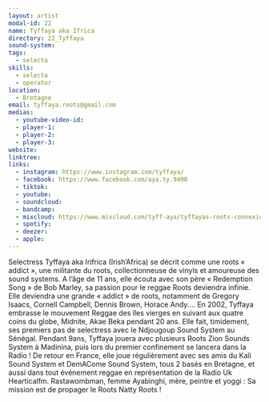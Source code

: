 ```yaml
---
layout: artist
modal-id: 22
name: Tyffaya aka Ifrica
directory: 22_Tyffaya
sound-system: 
tags: 
  - selecta
skills: 
  - selecta
  - operator
location:
  - Bretagne
email: tyffaya.roots@gmail.com
medias:
  - youtube-video-id: 
  - player-1: 
  - player-2: 
  - player-3: 
website: 
linktree: 
links:
  - instagram: https://www.instagram.com/tyffaya/ 
  - facebook: https://www.facebook.com/aya.ty.9400
  - tiktok: 
  - youtube: 
  - soundcloud: 
  - bandcamp: 
  - mixcloud: https://www.mixcloud.com/tyff-aya/tyffayas-roots-connexion-hearticalfm-23/
  - spotify: 
  - deezer: 
  - apple: 
---
```


Selectress Tyffaya aka Irifrica (Irish’Africa) se décrit comme une roots « addict », une militante du roots, collectionneuse de vinyls et amoureuse des sound systems. A l’âge de 11 ans, elle écouta avec son père « Redemption Song » de Bob Marley, sa passion pour le reggae Roots deviendra infinie. Elle deviendra une grande « addict » de roots, notamment de Gregory Isaacs, Cornell Campbell, Dennis Brown, Horace Andy.... En 2002, Tyffaya embrasse le mouvement Reggae des îles vierges en suivant aux quatre coins du globe, Midnite, Akae Beka pendant 20 ans.
Elle fait, timidement, ses premiers pas de selectress avec le Ndjougoup Sound System au Sénégal. Pendant 9ans, Tyffaya jouera avec plusieurs Roots Zion Sounds System à Madinina, puis lors du premier confinement se lancera dans la Radio ! De retour en France, elle joue régulièrement avec ses amis du Kali Sound System et DemACome Sound System, tous 2 basés en Bretagne, et aussi dans tout événement reggae en représentation de la Radio Uk Hearticalfm.
Rastawombman, femme Ayabinghi, mère, peintre et yoggi : Sa mission est de propager le Roots Natty Roots !
